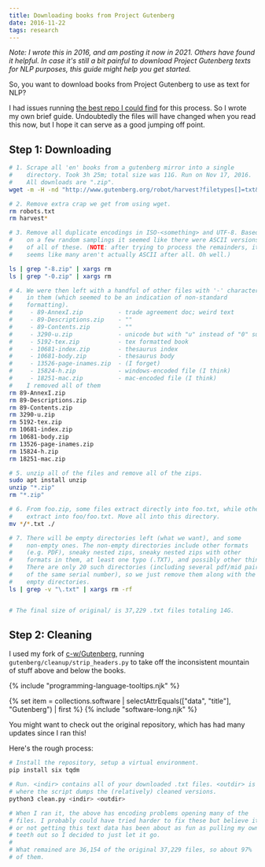 ```yaml
---
title: Downloading books from Project Gutenberg
date: 2016-11-22
tags: research
---
```


_Note: I wrote this in 2016, and am posting it now in 2021. Others have found it helpful. In case it's still a bit painful to download Project Gutenberg texts for NLP purposes, this guide might help you get started._

So, you want to download books from Project Gutenberg to use as text for NLP?

I had issues running [the best repo I could find](https://github.com/c-w/gutenberg) for this process. So I wrote my own brief guide. Undoubtedly the files will have changed when you read this now, but I hope it can serve as a good jumping off point.

## Step 1: Downloading

```bash
# 1. Scrape all 'en' books from a gutenberg mirror into a single
#    directory. Took 3h 25m; total size was 11G. Run on Nov 17, 2016.
#    All downloads are ".zip".
wget -m -H -nd "http://www.gutenberg.org/robot/harvest?filetypes[]=txt&langs[]=en"

# 2. Remove extra crap we get from using wget.
rm robots.txt
rm harvest*

# 3. Remove all duplicate encodings in ISO-<something> and UTF-8. Based
#    on a few random samplings it seemed like there were ASCII versions
#    of all of these. (NOTE: after trying to process the remainders, it
#    seems like many aren't actually ASCII after all. Oh well.)

ls | grep "-8.zip" | xargs rm
ls | grep "-0.zip" | xargs rm

# 4. We were then left with a handful of other files with '-' characters
#    in them (which seemed to be an indication of non-standard
#    formatting).
#     - 89-AnnexI.zip          - trade agreement doc; weird text
#     - 89-Descriptions.zip    - ""
#     - 89-Contents.zip        - ""
#     - 3290-u.zip             - unicode but with "u" instead of "0" suffix
#     - 5192-tex.zip           - tex formatted book
#     - 10681-index.zip        - thesaurus index
#     - 10681-body.zip         - thesaurus body
#     - 13526-page-inames.zip  - (I forget)
#     - 15824-h.zip            - windows-encoded file (I think)
#     - 18251-mac.zip          - mac-encoded file (I think)
#    I removed all of them
rm 89-AnnexI.zip
rm 89-Descriptions.zip
rm 89-Contents.zip
rm 3290-u.zip
rm 5192-tex.zip
rm 10681-index.zip
rm 10681-body.zip
rm 13526-page-inames.zip
rm 15824-h.zip
rm 18251-mac.zip

# 5. unzip all of the files and remove all of the zips.
sudo apt install unzip
unzip "*.zip"
rm "*.zip"

# 6. From foo.zip, some files extract directly into foo.txt, while other
#    extract into foo/foo.txt. Move all into this directory.
mv */*.txt ./

# 7. There will be empty directories left (what we want), and some
#    non-empty ones. The non-empty directories include other formats
#    (e.g. PDF), sneaky nested zips, sneaky nested zips with other
#    formats in them, at least one typo (.TXT), and possibly other things.
#    There are only 20 such directories (including several pdf/mid pairings
#    of the same serial number), so we just remove them along with the
#    empty directories.
ls | grep -v "\.txt" | xargs rm -rf


# The final size of original/ is 37,229 .txt files totaling 14G.
```

## Step 2: Cleaning

I used my fork of [c-w/Gutenberg](https://github.com/c-w/gutenberg), running `gutenberg/cleanup/strip_headers.py` to take off the inconsistent mountain of stuff above and below the books.

{% include "programming-language-tooltips.njk" %}


{% set item = collections.software | selectAttrEquals(["data", "title"], "Gutenberg") | first %}
{% include "software-long.njk" %}


You might want to check out the original repository, which has had many updates since I ran this!

Here's the rough process:

```bash
# Install the repository, setup a virtual environment.
pip install six tqdm

# Run. <indir> contains all of your downloaded .txt files. <outdir> is
# where the script dumps the (relatively) cleaned versions.
python3 clean.py <indir> <outdir>

# When I ran it, the above has encoding problems opening many of the
# files. I probably could have tried harder to fix these but believe it
# or not getting this text data has been about as fun as pulling my own
# teeth out so I decided to just let it go.
#
# What remained are 36,154 of the original 37,229 files, so about 97%
# of them.
```
